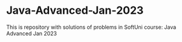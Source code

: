 # Java-Advanced-Jan-2023
This is repository with solutions of problems in SoftUni course: Java Advanced Jan 2023
